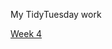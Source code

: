 My TidyTuesday work

[Week 4](https://github.com/sarahsauve/TidyTuesdays/blob/gh-pages/Week4_2020_mdgithuboutput.md)
